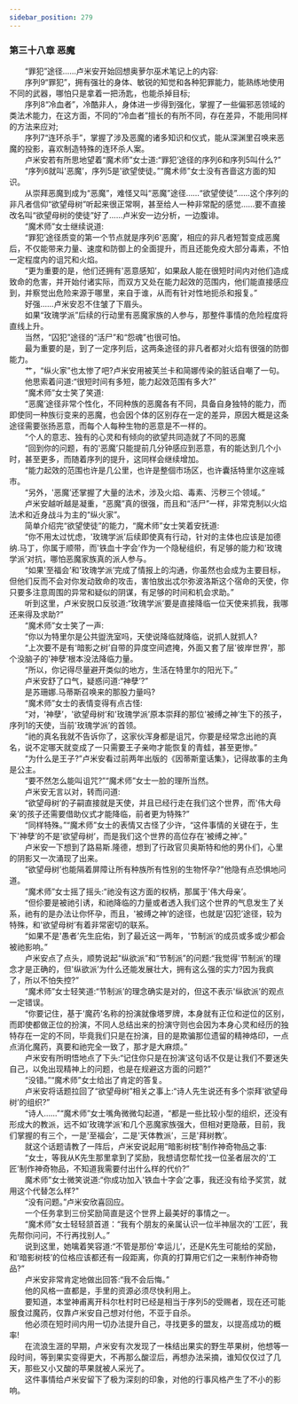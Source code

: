 ```yaml
---
sidebar_position: 279
---
```

### 第三十八章 恶魔  


　　“罪犯”途径……卢米安开始回想奥萝尔巫术笔记上的内容:  
　　序列9“罪犯”，拥有强壮的身体、敏锐的知觉和各种犯罪能力，能熟练地使用不同的武器，哪怕只是拿着一把汤匙，也能杀掉目标;  
　　序列8“冷血者”，冷酷非人，身体进一步得到强化，掌握了一些偏邪恶领域的类法术能力，在这方面，不同的“冷血者”擅长的有所不同，存在差异，不能用同样的方法来应对;  
　　序列7“连环杀手”，掌握了涉及恶魔的诸多知识和仪式，能从深渊里召唤来恶魔的投影，喜欢制造特殊的连环杀人案。  
　　卢米安若有所思地望着“魔术师”女士道:“罪犯’途径的序列6和序列5叫什么?”  
　　“序列6就叫'恶魔’，序列5是'欲望使徒。”“魔术师”女士没有吝啬这方面的知识。  
　　从崇拜恶魔到成为“恶魔”，难怪又叫“恶魔”途径……“欲望使徒”……这个序列的非凡者信仰“欲望母树”听起来很正常啊，甚至给人一种非常配的感觉……要不直接改名叫“欲望母树的使徒”好了……卢米安一边分析，一边腹诽。  
　　“魔术师”女士继续说道:  
　　“罪犯’途径质变的第一个节点就是序列6'恶魔’，相应的非凡者短暂变成恶魔后，不仅能带来力量、速度和防御上的全面提升，而且还能免疫大部分毒素，不怕一定程度内的诅咒和火焰。  
　　“更为重要的是，他们还拥有'恶意感知’，如果敌人能在很短时间内对他们造成致命的危害，并开始付诸实际，而双方又处在能力起效的范围内，他们能直接感应到，并察觉出危险来源于哪里，来自于谁，从而有针对性地扼杀和报复。”  
　　好强……卢米安忍不住皱了下眉头。  
　　如果“玫瑰学派”后续的行动里有恶魔家族的人参与，那整件事情的危险程度将直线上升。  
　　当然，“囚犯”途径的“活尸”和“怨魂”也很可怕。  
　　最为重要的是，到了一定序列后，这两条途径的非凡者都对火焰有很强的防御能力。  
　　艹，“纵火家”也太惨了吧?卢米安用被芙兰卡和简娜传染的脏话自嘲了一句。  
　　他思索着问道:“很短时间有多短，能力起效范围有多大?”  
　　“魔术师”女士笑了笑道:  
　　“恶魔’途径非常个性化，不同种族的恶魔各有不同，具备自身独特的能力，而即使同一种族衍变来的恶魔，也会因个体的区别存在一定的差异，原因大概是这条途径需要张扬恶意，而每个人每种生物的恶意是不一样的。  
　　“个人的意志、独有的心灵和有倾向的欲望共同造就了不同的恶魔  
　　“回到你的问题，有的'恶魔’只能提前几分钟感应到恶意，有的能达到几个小时，甚至更多，而随着序列的提升，这同样会继续增加。  
　　“能力起效的范围也许是几公里，也许是整個市场区，也许囊括特里尔这座城市。  
　　“另外，'恶魔’还掌握了大量的法术，涉及火焰、毒素、污秽三个领域。”  
　　卢米安越听越是凝重，“恶魔”真的很强，而且和“活尸”一样，非常克制以火焰法术和近身战斗为主的“纵火家”。  
　　简单介绍完“欲望使徒”的能力，“魔术师”女士笑着安抚道:  
　　“你不用太过忧虑，'玫瑰学派’后续即使真有行动，针对的主体也应该是加德纳.马丁，你属于顺带，而'铁血十字会’作为一个隐秘组织，有足够的能力和'玫瑰学派’对抗，哪怕恶魔家族真的派人参与。  
　　“如果'至福会’和'玫瑰学派’完成了情报上的沟通，你虽然也会成为主要目标，但他们反而不会对你发动致命的攻击，害怕放出忒尔弥波洛斯这个宿命的天使，你只要多注意周围的异常和疑似的阴谋，有足够的时间和机会求助。”  
　　听到这里，卢米安脱口反驳道:“玫瑰学派’要是直接降临一位天使来抓我，我哪还来得及求助?”  
　　“魔术师”女士笑了一声:  
　　“你以为特里尔是公共盥洗室吗，天使说降临就降临，说抓人就抓人?  
　　“上次要不是有'暗影之树’自带的异度空间遮掩，外面又套了层'彼岸世界’，那个没脑子的'神孽’根本没法降临力量。  
　　“所以，你记得尽量避开类似的地方，生活在特里尔的阳光下。”  
　　卢米安舒了口气，疑惑问道:“神孽’?”  
　　是苏珊娜.马蒂斯召唤来的那股力量吗?  
　　“魔术师”女士的表情变得有点古怪:  
　　“对，'神孽’，'欲望母树’和'玫瑰学派’原本崇拜的那位'被缚之神’生下的孩子，序列1的天使，当前'玫瑰学派’的首领。  
　　“祂的真名我就不告诉你了，这家伙浑身都是诅咒，你要是经常念出祂的真名，说不定哪天就变成了一只需要王子亲吻才能恢复的青蛙，甚至更惨。”  
　　“为什么是王子?”卢米安看过前两年出版的《因蒂斯童话集》，记得故事的主角是公主。  
　　“要不然怎么能叫诅咒?”“魔术师”女士一脸的理所当然。  
　　卢米安无言以对，转而问道:  
　　“欲望母树’的子嗣直接就是天使，并且已经行走在我们这个世界，而'伟大母亲’的孩子还需要借助仪式才能降临，前者更为特殊?”  
　　“同样特殊。”“魔术师”女士的表情又古怪了少许，“这件事情的关键在于，生下'神孽’的不是'欲望母树’，而是我们这个世界的高位存在'被缚之神’。”  
　　卢米安一下想到了路易斯.隆德，想到了行政官贝奥斯特和他的男仆们，心里的阴影又一次涌现了出来。  
　　“欲望母树’也能隔着屏障让所有种族所有性别的生物怀孕?”他隐有点恐惧地问道。  
　　“魔术师”女士摇了摇头:“祂没有这方面的权柄，那属于'伟大母亲’。  
　　“但伱要是被祂引诱，和祂降临的力量或者透入我们这个世界的气息发生了关系，祂有的是办法让你怀孕，而且，'被缚之神’的途径，也就是'囚犯’途径，较为特殊，和'欲望母树’有着非常密切的联系。  
　　“如果不是'愚者’先生庇佑，到了最近这一两年，'节制派’的成员或多或少都会被祂影响。”  
　　卢米安点了点头，顺势说起“纵欲派”和“节制派”的问题:“我觉得'节制派’的理念才是正确的，但'纵欲派’为什么还能发展壮大，拥有这么强的实力?因为我疯了，所以不怕失控?”  
　　“魔术师”女士轻笑道:“节制派’的理念确实是对的，但这不表示'纵欲派’的观点一定错误。  
　　“你要记住，基于'魔药’名称的扮演就像塔罗牌，本身就有正位和逆位的区别，而即使都做正位的扮演，不同人总结出来的扮演守则也会因为本身心灵和经历的独特存在一定的不同，毕竟我们只是在扮演，目的是欺骗那位遗留的精神烙印，一点点消化魔药，真要和祂完全一致了，那才是大麻烦。”  
　　卢米安有所明悟地点了下头:“记住你只是在扮演’这句话不仅是让我们不要迷失自己，以免出现精神上的问题，也是在规避这方面的问题?”  
　　“没错。”“魔术师”女士给出了肯定的答复。  
　　卢米安将话题拉回了“欲望母树”相关之事上:“诗人先生说还有多个崇拜'欲望母树’的组织?”  
　　“诗人……”“魔术师”女士嘴角微微勾起道，“都是一些比较小型的组织，还没有形成大的教派，远不如'玫瑰学派’和几个恶魔家族强大，但相对更隐蔽，目前，我们掌握的有三个，一是'至福会’，二是'天体教派’，三是'拜树教’。  
　　就这个话题请教了一阵后，卢米安说起用“暗影树枝”制作神奇物品之事:  
　　“女士，等我从K先生那里拿到了奖励，我想请您帮忙找一位圣者层次的'工匠’制作神奇物品，不知道我需要付出什么样的代价?”  
　　魔术师”女士微笑说道:“你成功加入'铁血十字会’之事，我还没有给予奖赏，就用这个代替怎么样?"  
　　“没有问题。”卢米安欣喜回应。  
　　一个任务拿到三份奖励简直是这个世界上最美好的事情之一。  
　　“魔术师”女士轻轻颔首道：“我有个朋友的亲属认识一位半神层次的'工匠’，我先帮你问问，不行再找别人。”  
　　说到这里，她噙着笑容道:“不管是那份'幸运儿’，还是K先生可能给的奖励，和'暗影树枝’的位格应该都还有一段距离，你真的打算用它们之一来制作神奇物品?”  
　　卢米安非常肯定地做出回答:“我不会后悔。”  
　　他的风格一直都是，手里的资源必须尽快利用上。  
　　要知道，本堂神甫离开科尔杜村时已经是相当于序列5的受赐者，现在还可能服食过魔药，仅靠卢米安自己想对付他，不亚于自杀。  
　　他必须在短时间内用一切办法提升自己，寻找更多的盟友，以提高成功的概率!  
　　在流浪生涯的早期，卢米安有次发现了一株结出果实的野生苹果树，他想等一段时间，等到果实变得更大，不再那么酸涩后，再想办法采摘，谁知仅仅过了几天，那些又小又酸的苹果就被人采光了。  
　　这件事情给卢米安留下了极为深刻的印象，对他的行事风格产生了不小的影响。  
